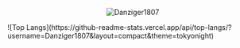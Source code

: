 <head>
<link rel="stylesheet" type="text/css" href="style.css">
</head>
<body>

<p align="center"><img align="center" src="https://github-readme-stats.vercel.app/api/top-langs?username=Danziger1807&show_icons=true&locale=en&layout=compact" alt="Danziger1807" /></p>
![Top Langs](https://github-readme-stats.vercel.app/api/top-langs/?username=Danziger1807&layout=compact&theme=tokyonight)


</body>
